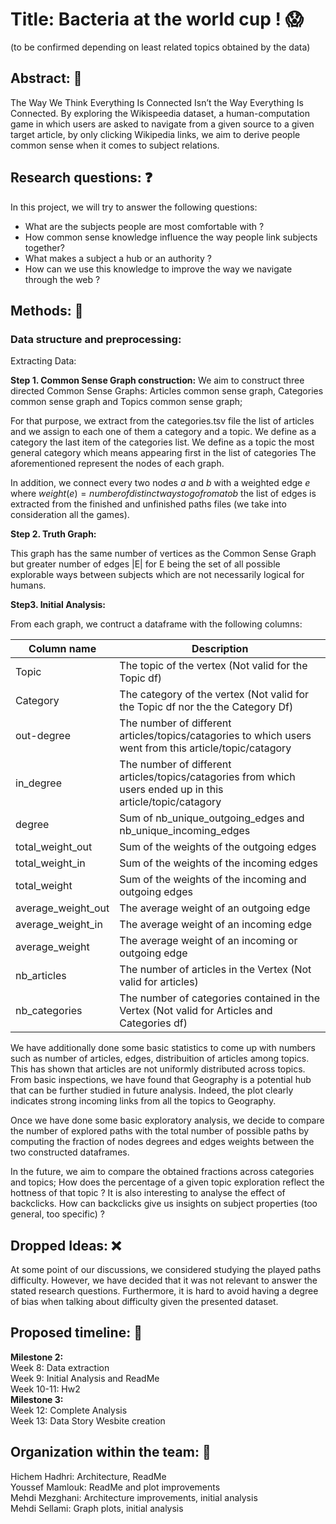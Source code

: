 # Title: Bacteria at the world cup ! :scream:
(to be confirmed depending on least related topics obtained by the data)
## Abstract: :page_with_curl:
The Way We Think Everything Is Connected Isn’t the Way Everything Is Connected.
By exploring the Wikispeedia dataset, a human-computation game in which users are asked to navigate from a given source to a given target article, by only clicking Wikipedia links, we aim to derive people common sense when it comes to subject relations. 

## Research questions: :question:
In this project, we will try to answer the following questions:
- What are the subjects people are most comfortable with ?
- How common sense knowledge influence the way people link subjects together?
- What makes a subject a hub or an authority ?
- How can we use this knowledge to improve the way we navigate through the web ?


## Methods: :hammer:


### Data structure and preprocessing: 
 Extracting Data:



**Step 1. Common Sense Graph construction:**
We aim to construct three directed Common Sense Graphs: Articles common sense graph, Categories common sense graph and  Topics common sense graph;

For that purpose,  we extract from the categories.tsv file the list of articles and we assign to each one of them a category and a topic.
We define as a category the last item of the categories list.
We define as a topic the most general category which means appearing first in the list of categories
The aforementioned represent the nodes of each graph.

In addition, we connect every two nodes $a$ and $b$ with a weighted edge $e$ where $weight(e) = number of distinct ways to go from a to b$
the list of edges is extracted from the finished and unfinished paths files (we take into consideration all the games).

**Step 2. Truth Graph:**

This graph has the same number of vertices as the Common Sense Graph but greater number of edges |E|
for E being the set of all possible explorable ways between subjects which are not necessarily logical for humans.



**Step3. Initial Analysis:**

From each graph, we contruct a dataframe with the following columns:

| Column name          | Description                                                                                                                                                                                       |   
|----------------------|---------------------------------------------------------------------------------------------------------------------------------------------------------------------------------------------------|
| Topic           | The topic of the vertex (Not valid for the Topic df)                                                                                                                                    |
| Category            | The category of the vertex (Not valid for the Topic df nor the the Category Df)                                                                      |
| out-degree          | The number of different articles/topics/catagories to which users went from this article/topic/catagory      |
| in_degree          | The number of different articles/topics/catagories from which users ended up in this article/topic/catagory    |
| degree            | Sum of nb_unique_outgoing_edges and nb_unique_incoming_edges            |
| total_weight_out        | Sum of the weights of the outgoing edges     |
| total_weight_in        | Sum of the weights of the incoming edges      |
| total_weight        | Sum of the weights of the incoming and outgoing edges       |
| average_weight_out        | The average weight of an outgoing edge      |
| average_weight_in       | The average weight of an incoming edge     |
| average_weight       | The average weight of an incoming or outgoing edge      |
| nb_articles       |   The number of articles in the Vertex (Not valid for articles)    |
| nb_categories       | The number of categories contained in the Vertex (Not valid for Articles and Categories df)   |


We have additionally done some basic statistics to come up with numbers such as number of articles, edges, distribuition of articles among topics. 
This has shown that articles are not uniformly distributed across topics. 
From basic inspections, we have found that Geography is a potential hub that can be further studied in future analysis.
Indeed, the plot clearly indicates strong incoming links from all the topics to Geography.


Once we have done some basic exploratory analysis, we decide to compare the number of explored paths with the total number of possible paths 
by computing the fraction of nodes degrees and edges weights between the  two constructed dataframes.

In the future, we aim to compare the obtained fractions across categories and topics;
How does the percentage of a given topic exploration reflect the hottness of that topic ?
It is also interesting to analyse the effect of backclicks.
How can backclicks give us insights on subject properties (too general, too specific) ?


## Dropped Ideas: :x:
At some point of our discussions, we considered studying the played paths difficulty. However, we have decided that it was not relevant to answer 
the stated research questions. Furthermore, it is hard to avoid having a degree of bias when talking about difficulty given the presented dataset.

## Proposed timeline:   :calendar:                                                                                                                                                                          
**Milestone 2:** <br>
Week 8: Data extraction <br>
Week 9: Initial Analysis and ReadMe <br>
Week 10-11: Hw2 <br>
**Milestone 3:** <br>
Week 12: Complete Analysis <br>
Week 13: Data Story Wesbite creation <br>
 

## Organization within the team: :busts_in_silhouette:

Hichem Hadhri: Architecture, ReadMe <br>
Youssef Mamlouk: ReadMe and plot improvements <br>
Mehdi Mezghani: Architecture improvements, initial analysis <br>
Mehdi Sellami: Graph plots, initial analysis <br>
